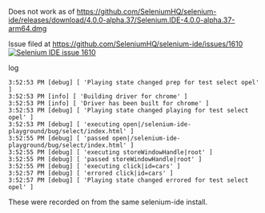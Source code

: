 Does not work as of https://github.com/SeleniumHQ/selenium-ide/releases/download/4.0.0-alpha.37/Selenium.IDE-4.0.0-alpha.37-arm64.dmg

Issue filed at https://github.com/SeleniumHQ/selenium-ide/issues/1610 [![Selenium IDE issue 1610](https://github.com/kaovilai/selenium-ide-playground/actions/workflows/selenium-ide-1610.yml/badge.svg)](https://github.com/kaovilai/selenium-ide-playground/actions/workflows/selenium-ide-1610.yml)

log
```
3:52:53 PM [debug] [ 'Playing state changed prep for test select opel' ]
3:52:53 PM [info] [ 'Building driver for chrome' ]
3:52:53 PM [info] [ 'Driver has been built for chrome' ]
3:52:53 PM [debug] [ 'Playing state changed playing for test select opel' ]
3:52:53 PM [debug] [ 'executing open|/selenium-ide-playground/bug/select/index.html' ]
3:52:55 PM [debug] [ 'passed open|/selenium-ide-playground/bug/select/index.html' ]
3:52:55 PM [debug] [ 'executing storeWindowHandle|root' ]
3:52:55 PM [debug] [ 'passed storeWindowHandle|root' ]
3:52:55 PM [debug] [ 'executing click|id=cars' ]
3:52:57 PM [debug] [ 'errored click|id=cars' ]
3:52:57 PM [debug] [ 'Playing state changed errored for test select opel' ]
```

These were recorded on from the same selenium-ide install.
